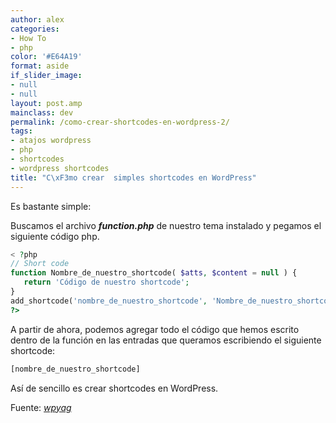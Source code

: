 ```yaml
---
author: alex
categories:
- How To
- php
color: '#E64A19'
format: aside
if_slider_image:
- null
- null
layout: post.amp
mainclass: dev
permalink: /como-crear-shortcodes-en-wordpress-2/
tags:
- atajos wordpress
- php
- shortcodes
- wordpress shortcodes
title: "C\xF3mo crear  simples shortcodes en WordPress"
---
```


Es bastante simple:

Buscamos el archivo ***function.php*** de nuestro tema instalado y pegamos el siguiente código php.

```php
< ?php
// Short code
function Nombre_de_nuestro_shortcode( $atts, $content = null ) {
   return 'Código de nuestro shortcode';
}
add_shortcode('nombre_de_nuestro_shortcode', 'Nombre_de_nuestro_shortcode');
?>

```

A partir de ahora, podemos agregar todo el código que hemos escrito dentro de la función en las entradas que queramos escribiendo el siguiente shortcode:

```bash
[nombre_de_nuestro_shortcode]
```

Así de sencillo es crear shortcodes en WordPress.

Fuente: <a href="http://www.wpyag.com/wordpress-tips-and-tricks/how-to-create-wordpress-shortcode-for-adsense/" target="_blank"><em>wpyag</em></a>
